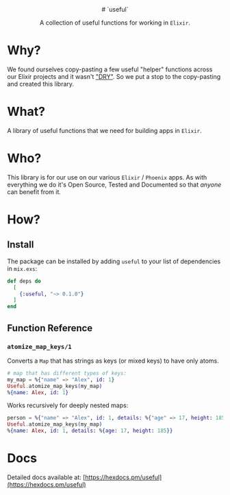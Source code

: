 <div align="center">
# `useful`

A collection of useful functions for working in `Elixir`.


</div>

# Why?

We found ourselves copy-pasting a few useful "helper" functions
across our Elixir projects and it wasn't 
["DRY"](https://en.wikipedia.org/wiki/Don%27t_repeat_yourself).
So we put a stop to the copy-pasting and created this library.

# What?

A library of useful functions that we need for building apps in `Elixir`.


# Who?

This library is for our use on our various `Elixir` / `Phoenix` apps.
As with everything we do it's Open Source, Tested and Documented 
so that _anyone_ can benefit from it.

# How?


## Install

The package can be installed
by adding `useful` to your list of dependencies in `mix.exs`:

```elixir
def deps do
  [
    {:useful, "~> 0.1.0"}
  ]
end
```

## Function Reference

### `atomize_map_keys/1`

Converts a `Map` that has strings as keys (or mixed keys)
to have only atoms.

```elixir
# map that has different types of keys:
my_map = %{"name" => "Alex", id: 1}
Useful.atomize_map_keys(my_map)
%{name: Alex, id: 1}
```

Works recursively for deeply nested maps:

```elixir
person = %{"name" => "Alex", id: 1, details: %{"age" => 17, height: 185}}
Useful.atomize_map_keys(my_map)
%{name: Alex, id: 1, details: %{age: 17, height: 185}}
```


# Docs

Detailed docs available at:
[https://hexdocs.pm/useful](https://hexdocs.pm/useful)